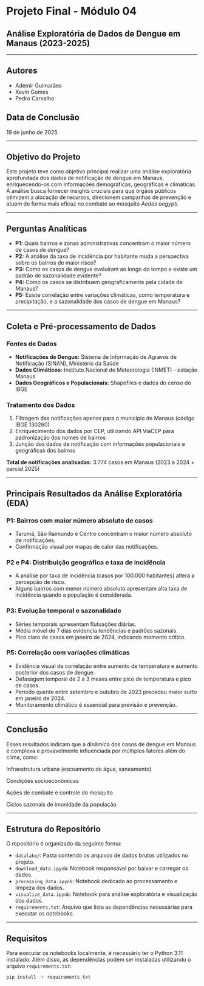 # Projeto Final - Módulo 04  
## Análise Exploratória de Dados de Dengue em Manaus (2023-2025)

---

## Autores  
- Ademir Guimarães  
- Kevin Gomes
- Pedro Carvalho  

## Data de Conclusão  
19 de junho de 2025

---

## Objetivo do Projeto  
Este projeto teve como objetivo principal realizar uma análise exploratória aprofundada dos dados de notificação de dengue em Manaus, enriquecendo-os com informações demográficas, geográficas e climáticas. A análise busca fornecer insights cruciais para que órgãos públicos otimizem a alocação de recursos, direcionem campanhas de prevenção e atuem de forma mais eficaz no combate ao mosquito *Aedes aegypti*.

---

## Perguntas Analíticas  

- **P1:** Quais bairros e zonas administrativas concentram o maior número de casos de dengue?  
- **P2:** A análise da taxa de incidência por habitante muda a perspectiva sobre os bairros de maior risco?  
- **P3:** Como os casos de dengue evoluíram ao longo do tempo e existe um padrão de sazonalidade evidente?  
- **P4:** Como os casos se distribuem geograficamente pela cidade de Manaus?  
- **P5:** Existe correlação entre variações climáticas, como temperatura e precipitação, e a sazonalidade dos casos de dengue em Manaus?  

---

## Coleta e Pré-processamento de Dados  

### Fontes de Dados  
- **Notificações de Dengue:** Sistema de Informação de Agravos de Notificação (SINAN), Ministério da Saúde  
- **Dados Climáticos:** Instituto Nacional de Meteorologia (INMET) - estação Manaus  
- **Dados Geográficos e Populacionais:** Shapefiles e dados do censo do IBGE  

### Tratamento dos Dados  
1. Filtragem das notificações apenas para o município de Manaus (código IBGE 130260)  
2. Enriquecimento dos dados por CEP, utilizando API ViaCEP para padronização dos nomes de bairros  
3. Junção dos dados de notificação com informações populacionais e geográficas dos bairros  

**Total de notificações analisadas:** 3.774 casos em Manaus (2023 a 2024 + parcial 2025)

---

## Principais Resultados da Análise Exploratória (EDA)  

### P1: Bairros com maior número absoluto de casos  
- Tarumã, São Raimundo e Centro concentram o maior número absoluto de notificações.  
- Confirmação visual por mapas de calor das notificações.

### P2 e P4: Distribuição geográfica e taxa de incidência  
- A análise por taxa de incidência (casos por 100.000 habitantes) altera a percepção de risco.  
- Alguns bairros com menor número absoluto apresentam alta taxa de incidência quando a população é considerada.

### P3: Evolução temporal e sazonalidade  
- Séries temporais apresentam flutuações diárias.  
- Média móvel de 7 dias evidencia tendências e padrões sazonais.  
- Pico claro de casos em janeiro de 2024, indicando momento crítico.

### P5: Correlação com variações climáticas  
- Evidência visual de correlação entre aumento de temperatura e aumento posterior dos casos de dengue.  
- Defasagem temporal de 2 a 3 meses entre pico de temperatura e pico de casos.  
- Período quente entre setembro e outubro de 2023 precedeu maior surto em janeiro de 2024.  
- Monitoramento climático é essencial para previsão e prevenção.

---

## Conclusão  
Esses resultados indicam que a dinâmica dos casos de dengue em Manaus é complexa e provavelmente influenciada por múltiplos fatores além do clima, como:

Infraestrutura urbana (escoamento de água, saneamento)

Condições socioeconômicas

Ações de combate e controle do mosquito

Ciclos sazonais de imunidade da população

---

## Estrutura do Repositório  

O repositório é organizado da seguinte forma:

- `datalake/`: Pasta contendo os arquivos de dados brutos utilizados no projeto.  
- `download_data.ipynb`: Notebook responsável por baixar e carregar os dados.  
- `processing_data.ipynb`: Notebook dedicado ao processamento e limpeza dos dados.  
- `visualize_data.ipynb`: Notebook para análise exploratória e visualização dos dados.  
- `requirements.txt`: Arquivo que lista as dependências necessárias para executar os notebooks.  

---

## Requisitos  

Para executar os notebooks localmente, é necessário ter o Python 3.11 instalado. Além disso, as dependências podem ser instaladas utilizando o arquivo `requirements.txt`:

```bash
pip install -r requirements.txt

